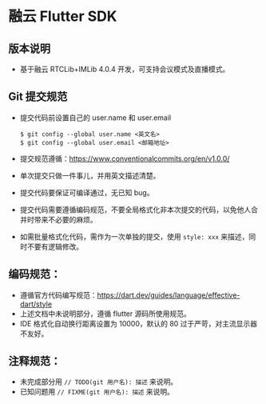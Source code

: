 # 融云 Flutter SDK

## 版本说明

* 基于融云 RTCLib+IMLib 4.0.4 开发，可支持会议模式及直播模式。

## Git 提交规范

* 提交代码前设置自己的 user.name 和 user.email

  ```
  $ git config --global user.name <英文名>
  $ git config --global user.email <邮箱地址>
  ```

* 提交规范遵循：https://www.conventionalcommits.org/en/v1.0.0/
* 单次提交只做一件事儿，并用英文描述清楚。
* 提交代码要保证可编译通过，无已知 bug。
* 提交代码需要遵循编码规范，不要全局格式化非本次提交的代码，以免他人合并时带来不必要的麻烦。
* 如需批量格式化代码，需作为一次单独的提交，使用 `style: xxx` 来描述，同时不要有逻辑修改。

## 编码规范：

* 遵循官方代码编写规范：https://dart.dev/guides/language/effective-dart/style
* 上述文档中未说明部分，遵循 flutter 源码所使用规范。
* IDE 格式化自动换行距离设置为 10000，默认的 80 过于严苛，对主流显示器不友好。

## 注释规范：

* 未完成部分用 `// TODO(git 用户名): 描述` 来说明。
* 已知问题用 `// FIXME(git 用户名): 描述` 来说明。

